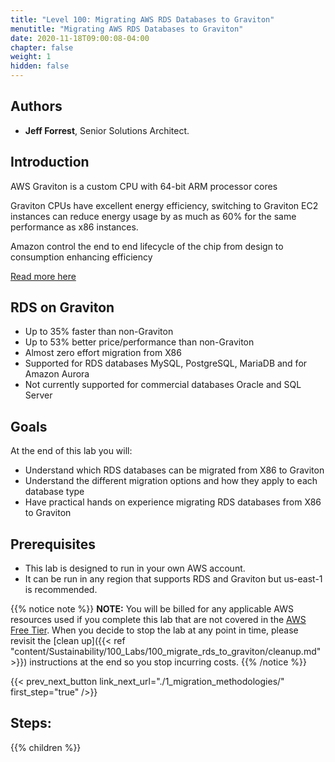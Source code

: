 ```yaml
---
title: "Level 100: Migrating AWS RDS Databases to Graviton"
menutitle: "Migrating AWS RDS Databases to Graviton"
date: 2020-11-18T09:00:08-04:00
chapter: false
weight: 1
hidden: false
---
```

## Authors

- **Jeff Forrest**, Senior Solutions Architect.

## Introduction
AWS Graviton is a custom CPU with 64-bit ARM processor cores

Graviton CPUs have excellent energy efficiency, switching to Graviton EC2 instances can reduce energy usage by as much as 60% for the same performance as x86 instances.

Amazon control the end to end lifecycle of the chip from design to consumption enhancing efficiency

[Read more here](https://aws.amazon.com/ec2/graviton/)

## RDS on Graviton
* Up to 35% faster than non-Graviton
* Up to 53% better price/performance than non-Graviton
* Almost zero effort migration from X86
* Supported for RDS databases MySQL, PostgreSQL, MariaDB and for Amazon Aurora
* Not currently supported for commercial databases Oracle and SQL Server

## Goals
At the end of this lab you will:

* Understand which RDS databases can be migrated from X86 to Graviton
* Understand the different migration options and how they apply to each database type
* Have practical hands on experience migrating RDS databases from X86 to Graviton

## Prerequisites

* This lab is designed to run in your own AWS account.
* It can be run in any region that supports RDS and Graviton but us-east-1 is recommended.


{{% notice note %}}
**NOTE:** You will be billed for any applicable AWS resources used if you complete this lab that are not covered in the [AWS Free Tier](https://aws.amazon.com/free/).
When you decide to stop the lab at any point in time, please revisit the [clean up]({{< ref "content/Sustainability/100_Labs/100_migrate_rds_to_graviton/cleanup.md" >}}) instructions at the end so you stop incurring costs.
{{% /notice %}}

{{< prev_next_button link_next_url="./1_migration_methodologies/"  first_step="true" />}}

## Steps:
{{% children  %}}
